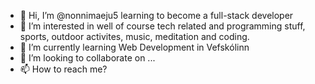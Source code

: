- 👋 Hi, I’m @nonnimaeju5 learning to become a full-stack developer 
- 👀 I’m interested in well of course tech related and programming stuff, sports, outdoor activites, music, meditation and coding. 
- 🌱 I’m currently learning Web Development in Vefskólinn
- 💞️ I’m looking to collaborate on ...
- 📫 How to reach me? 

<!---
nonnimaeju5/nonnimaeju5 is a ✨ special ✨ repository because its `README.md` (this file) appears on your GitHub profile.
You can click the Preview link to take a look at your changes.
--->
